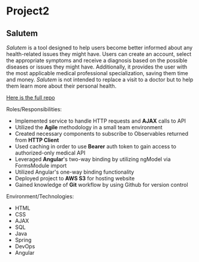 # Project2

## Salutem

_Salutem_ is a tool designed to help users become better informed about any health-related issues they might have. Users can create an account, select the appropriate symptoms and receive a diagnosis based on the possible diseases or issues they might have. Additionally, it provides the user with the most applicable medical professional specialization, saving them time and money. _Salutem_ is not intended to replace a visit to a doctor but to help them learn more about their personal health.

[Here is the full repo](https://github.com/novoa-j/Project2Repo/tree/angularFeature)

Roles/Responsibilities:
- Implemented service to handle HTTP requests and **AJAX** calls to API
- Utilized the **Agile** methodology in a small team environment
- Created necessary components to subscribe to Observables returned from **HTTP Client**
- Used caching in order to use **Bearer** auth token to gain access to authorized-only medical API
- Leveraged **Angular**'s two-way binding by utilizing ngModel via FormsModule import
- Utilized Angular's one-way binding functionality
- Deployed project to **AWS S3** for hosting website
- Gained knowledge of **Git** workflow by using Github for version control

Environment/Technologies:
- HTML
- CSS
- AJAX
- SQL
- Java
- Spring
- DevOps
- Angular
